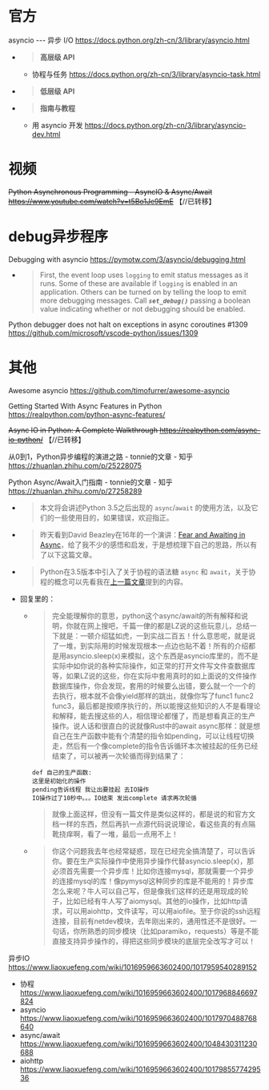 
# 官方

asyncio --- 异步 I/O https://docs.python.org/zh-cn/3/library/asyncio.html
- > **高层级 API**
  * 协程与任务 https://docs.python.org/zh-cn/3/library/asyncio-task.html
- > **低层级 API**
- > **指南与教程**
  * 用 asyncio 开发 https://docs.python.org/zh-cn/3/library/asyncio-dev.html

# 视频

~~Python Asynchronous Programming - AsyncIO & Async/Await https://www.youtube.com/watch?v=t5Bo1Je9EmE~~  【//已转移】

# debug异步程序

Debugging with asyncio https://pymotw.com/3/asyncio/debugging.html
- > First, the event loop uses `logging` to emit status messages as it runs. Some of these are available if `logging` is enabled in an application. Others can be turned on by telling the loop to emit more debugging messages. Call ***`set_debug()`*** passing a boolean value indicating whether or not debugging should be enabled.

Python debugger does not halt on exceptions in async coroutines #1309 https://github.com/microsoft/vscode-python/issues/1309

# 其他

Awesome asyncio https://github.com/timofurrer/awesome-asyncio

Getting Started With Async Features in Python https://realpython.com/python-async-features/

~~Async IO in Python: A Complete Walkthrough https://realpython.com/async-io-python/~~  【//已转移】

从0到1，Python异步编程的演进之路 - tonnie的文章 - 知乎 https://zhuanlan.zhihu.com/p/25228075

Python Async/Await入门指南 - tonnie的文章 - 知乎 https://zhuanlan.zhihu.com/p/27258289
- > 本文将会讲述Python 3.5之后出现的 `async`/`await` 的使用方法，以及它们的一些使用目的，如果错误，欢迎指正。
- > 昨天看到David Beazley在16年的一个演讲：[Fear and Awaiting in Async](https://www.youtube.com/watch?v=E-1Y4kSsAFc)，给了我不少的感悟和启发，于是想梳理下自己的思路，所以有了以下这篇文章。
- > Python在3.5版本中引入了关于协程的语法糖 `async` 和 `await`，关于协程的概念可以先看我在[上一篇文章](https://zhuanlan.zhihu.com/p/25228075)提到的内容。
- 回复里的：
  * > 完全能理解你的意思，python这个async/await的所有解释和说明，你就在网上搜吧，千篇一侓的都是LZ说的这些玩意儿，总结一下就是：一顿介绍猛如虎，一到实战二百五！什么意思呢，就是说了一堆，到实际用的时候发现根本一点边也贴不着！所有的介绍都是用asyncio.sleep(x)来模拟，这个东西是asyncio库里的，而不是实际中如你说的各种实际操作，如正常的打开文件写文件查数据库等，如果LZ说的这些，你在实际中套用真时的如上面说的文件操作数据库操作，你会发现，套用的时候要么出错，要么就一个一个的去执行，根本就不会像yield那样的跳出，就像你写了func1 func2 func3，最后都是按顺序执行的，所以能搜这些知识的人不是看理论和解释，能去搜这些的人，相信理论都懂了，而是想看真正的生产操作。说人话和很直白的说就像Rust中的await async那样：就是想自己在生产函数中能有个清楚的指令如pending，可以让线程切换走，然后有一个像complete的指令告诉循环本次被挂起的任务已经结束了，可以被再一次轮循而得到结果了：
    ```
    def 自己的生产函数:
    这里是初始化的操作
    pending告诉线程 我让出要挂起 去IO操作
    IO操作过了10秒中。。。IO结束 发出complete 请求再次轮循
    ```
    > 就像上面这样，但没有一篇文件是类似这样的，都是说的和官方文档一样的东西，然后再扒一点源代码说说理论，看这些真的有点隔靴挠痒啊，看了一堆，最后一点用不上！
  * > 你这个问题我去年也经常疑惑，现在已经完全搞清楚了，可以告诉你。要在生产实际操作中使用异步操作代替asyncio.sleep(x)，那必须首先需要一个异步库！比如你连接mysql，那就需要一个异步的连接mysql的库！像pymysql这种同步的库是不能用的！异步库怎么来呢？牛人可以自己写，但是像我们这样的还是用现成的轮子，比如已经有牛人写了aiomysql。其他的io操作，比如http请求，可以用aiohttp，文件读写，可以用aiofile。至于你说的ssh远程连接，目前有netdev模块，去年刚出来的，通用性还不是很好。一句话，你所熟悉的同步模块（比如paramiko，requests）等是不能直接支持异步操作的，得把这些同步模块的底层完全改写才可以！

异步IO https://www.liaoxuefeng.com/wiki/1016959663602400/1017959540289152
- 协程 https://www.liaoxuefeng.com/wiki/1016959663602400/1017968846697824
- asyncio https://www.liaoxuefeng.com/wiki/1016959663602400/1017970488768640
- async/await https://www.liaoxuefeng.com/wiki/1016959663602400/1048430311230688
- aiohttp https://www.liaoxuefeng.com/wiki/1016959663602400/1017985577429536
